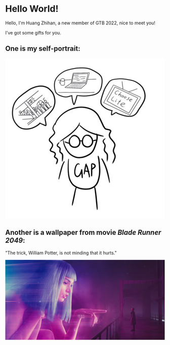 # Hello World!

Hello, I'm Huang Zhihan, a new member of GTB 2022, nice to meet you!

I've got some gifts for you.

## One is my self-portrait:

![self-Potrait](assets/selfPortrait.jpg)

## Another is a wallpaper from movie _Blade Runner 2049_:

"The trick, William Potter, is not minding that it hurts."

![BladeRunner2049](assets/bladeRunner2049.jpg)
